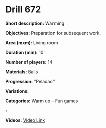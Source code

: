 # Drill 672

**Short description:**
Warming

**Objectives:**
Preparation for subsequent work.

**Area (mxm):**
Living room

**Duration (min):**
10'

**Number of players:**
14

**Materials:**
Balls

**Progression:**
"Peladao"

**Variations:**


**Categories:**
Warm up - Fun games

**:**


**Videos:**
[Video Link](https://www.youtube.com/embed/MZOXgNyW8i4)

